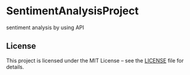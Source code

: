 # SentimentAnalysisProject
sentiment analysis by using  API
## License
This project is licensed under the MIT License – see the [LICENSE](./LICENSE) file for details.
